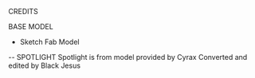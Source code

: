 CREDITS

BASE MODEL
- Sketch Fab Model

-- SPOTLIGHT
Spotlight is from model provided by Cyrax
Converted and edited by Black Jesus
